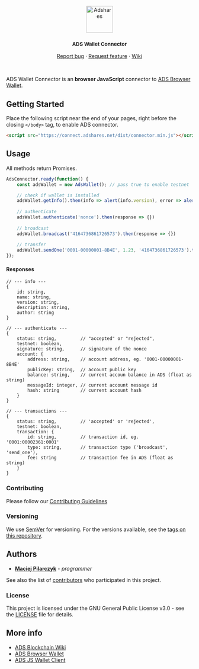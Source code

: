 <p align="center">
  <a href="https://adshares.net/">
    <img src="https://adshares.net/logos/ads.svg" alt="Adshares" width=72 height=72>
  </a>
  <h3 align="center"><small>ADS Wallet Connector</small></h3>
  <p align="center">
    <a href="https://github.com/adshares/ads-js-connector/issues/new?template=bug_report.md&labels=Bug">Report bug</a>
    ·
    <a href="https://github.com/adshares/ads-js-connector/issues/new?template=feature_request.md&labels=New%20Feature">Request feature</a>
    ·
    <a href="https://github.com/adshares/ads/wiki">Wiki</a>
  </p>
</p>

<br>

ADS Wallet Connector is an **browser JavaScript** connector to [ADS Browser Wallet](https://github.com/adshares/ads-browser-wallet).

## Getting Started

Place the following script near the end of your pages, right before the closing `</body>` tag, to enable ADS connector.

```html
<script src="https://connect.adshares.net/dist/connector.min.js"></script>
```

## Usage

All methods return Promises.

```js
AdsConnector.ready(function() {
    const adsWallet = new AdsWallet(); // pass true to enable testnet

    // check if wallet is installed
    adsWallet.getInfo().then(info => alert(info.version), error => alert('Not installed'))
    
    // authenticate
    adsWallet.authenticate('nonce').then(response => {})
    
    // broadcast
    adsWallet.broadcast('4164736861726573').then(response => {})
    
    // transfer
    adsWallet.sendOne('0001-00000001-8B4E', 1.23, '4164736861726573').then(response => {})
});
```

#### Responses

```
// --- info ---
{
    id: string,
    name: string,
    version: string,
    description: string,
    author: string
}
```

``` 
// --- authenticate ---
{
    status: string,         // "accepted" or "rejected",
    testnet: boolean,
    signature: string,      // signature of the nonce
    account: {
        address: string,    // account address, eg. '0001-00000001-8B4E'
        publicKey: string,  // account public key
        balance: string,    // current accoun balance in ADS (float as string)
        messageId: integer, // current account message id
        hash: string        // current account hash
    }
}
```

``` 
// --- transactions ---
{
    status: string,         // 'accepted' or 'rejected',
    testnet: boolean,
    transaction: {
        id: string,         // transaction id, eg. '0001:00002361:0001'
        type: string,       // transaction type ('broadcast', 'send_one'),
        fee: string         // transaction fee in ADS (float as string)
    }
}
```

### Contributing

Please follow our [Contributing Guidelines](docs/CONTRIBUTING.md)

### Versioning

We use [SemVer](http://semver.org/) for versioning. For the versions available, see the [tags on this repository](https://github.com/adshares/ads-js-connector/tags). 

## Authors

- **[Maciej Pilarczyk](https://github.com/m-pilarczyk)** - _programmer_

See also the list of [contributors](https://github.com/adshares/ads-js-connector/contributors) who participated in this project.

### License

This project is licensed under the GNU General Public License v3.0 - see the [LICENSE](LICENSE) file for details.

## More info

- [ADS Blockchain Wiki](https://github.com/adshares/ads/wiki)
- [ADS Browser Wallet](https://github.com/adshares/ads-browser-wallet)
- [ADS JS Wallet Client](https://github.com/adshares/ads-js-wallet)
